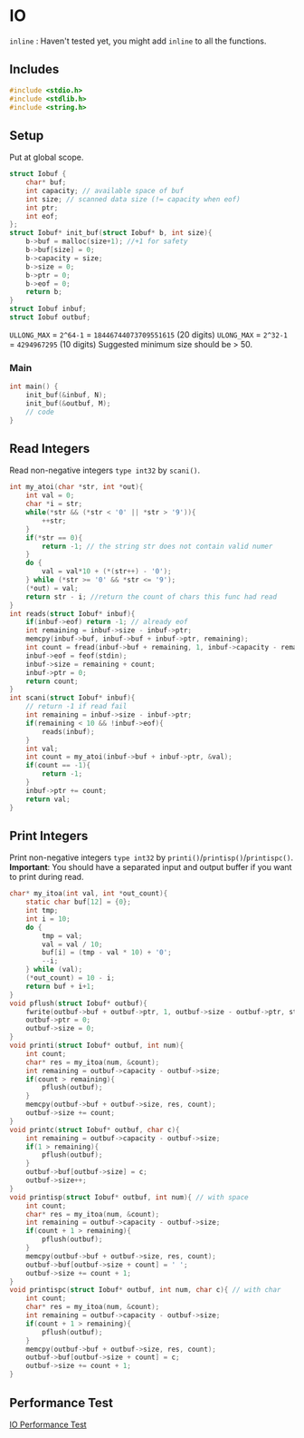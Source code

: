 IO
===
`inline` : Haven't tested yet, you might add `inline` to all the functions.

Includes
---
```c 
#include <stdio.h>
#include <stdlib.h>
#include <string.h>
```

Setup
---
Put at global scope.
```c 
struct Iobuf {
    char* buf;
    int capacity; // available space of buf
    int size; // scanned data size (!= capacity when eof)
    int ptr;
    int eof;
};
struct Iobuf* init_buf(struct Iobuf* b, int size){
    b->buf = malloc(size+1); //+1 for safety
    b->buf[size] = 0;
    b->capacity = size;
    b->size = 0;
    b->ptr = 0;
    b->eof = 0;
    return b;
}
struct Iobuf inbuf;
struct Iobuf outbuf;
```
`ULLONG_MAX` = `2^64-1` = `18446744073709551615` (20 digits)
`ULONG_MAX` = `2^32-1` = `4294967295` (10 digits)
Suggested minimum size should be > 50.
### Main
```c
int main() {
    init_buf(&inbuf, N);
    init_buf(&outbuf, M);
    // code
}
```

Read Integers
---
Read non-negative integers `type int32` by `scani()`.
```c
int my_atoi(char *str, int *out){ 
    int val = 0;
    char *i = str;
    while(*str && (*str < '0' || *str > '9')){
        ++str;
    }
    if(*str == 0){
        return -1; // the string str does not contain valid numer
    }
    do {
        val = val*10 + (*(str++) - '0');
    } while (*str >= '0' && *str <= '9');
    (*out) = val;
    return str - i; //return the count of chars this func had read
}
int reads(struct Iobuf* inbuf){
    if(inbuf->eof) return -1; // already eof
    int remaining = inbuf->size - inbuf->ptr;
    memcpy(inbuf->buf, inbuf->buf + inbuf->ptr, remaining);
    int count = fread(inbuf->buf + remaining, 1, inbuf->capacity - remaining, stdin);
    inbuf->eof = feof(stdin);
    inbuf->size = remaining + count;
    inbuf->ptr = 0;
    return count;
}
int scani(struct Iobuf* inbuf){
    // return -1 if read fail
    int remaining = inbuf->size - inbuf->ptr;
    if(remaining < 10 && !inbuf->eof){
        reads(inbuf);
    }
    int val;
    int count = my_atoi(inbuf->buf + inbuf->ptr, &val);
    if(count == -1){
        return -1;
    }
    inbuf->ptr += count;
    return val;
}
```

Print Integers
---
Print non-negative integers `type int32` by `printi()`/`printisp()`/`printispc()`.
**Important**: You should have a separated input and output buffer if you want to print during read.
```c
char* my_itoa(int val, int *out_count){
    static char buf[12] = {0};
    int tmp;
    int i = 10;
    do {
        tmp = val;
        val = val / 10;
        buf[i] = (tmp - val * 10) + '0';
        --i;
    } while (val);
    (*out_count) = 10 - i;
    return buf + i+1;
}
void pflush(struct Iobuf* outbuf){
    fwrite(outbuf->buf + outbuf->ptr, 1, outbuf->size - outbuf->ptr, stdout);
    outbuf->ptr = 0;
    outbuf->size = 0;
}
void printi(struct Iobuf* outbuf, int num){
    int count;
    char* res = my_itoa(num, &count);
    int remaining = outbuf->capacity - outbuf->size;
    if(count > remaining){
        pflush(outbuf);
    }
    memcpy(outbuf->buf + outbuf->size, res, count);
    outbuf->size += count;
}
void printc(struct Iobuf* outbuf, char c){
    int remaining = outbuf->capacity - outbuf->size;
    if(1 > remaining){
        pflush(outbuf);
    }
    outbuf->buf[outbuf->size] = c;
    outbuf->size++;
}
void printisp(struct Iobuf* outbuf, int num){ // with space
    int count;
    char* res = my_itoa(num, &count);
    int remaining = outbuf->capacity - outbuf->size;
    if(count + 1 > remaining){
        pflush(outbuf);
    }
    memcpy(outbuf->buf + outbuf->size, res, count);
    outbuf->buf[outbuf->size + count] = ' ';
    outbuf->size += count + 1;
}
void printispc(struct Iobuf* outbuf, int num, char c){ // with char
    int count;
    char* res = my_itoa(num, &count);
    int remaining = outbuf->capacity - outbuf->size;
    if(count + 1 > remaining){
        pflush(outbuf);
    }
    memcpy(outbuf->buf + outbuf->size, res, count);
    outbuf->buf[outbuf->size + count] = c;
    outbuf->size += count + 1;
}
```

Performance Test
---
[IO Performance Test](IO-Performance-Test.md)
